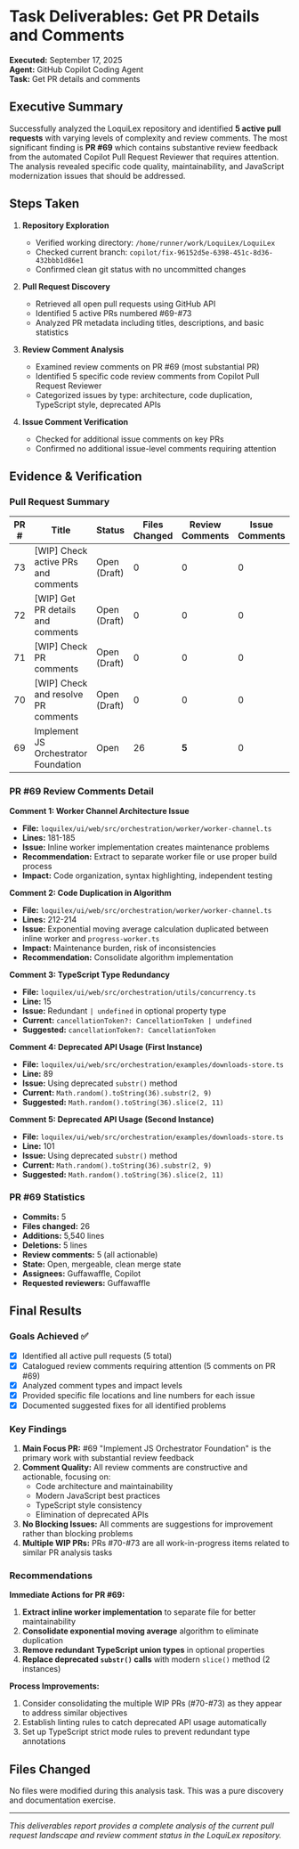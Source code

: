 # Task Deliverables: Get PR Details and Comments

**Executed:** September 17, 2025  
**Agent:** GitHub Copilot Coding Agent  
**Task:** Get PR details and comments  

## Executive Summary

Successfully analyzed the LoquiLex repository and identified **5 active pull requests** with varying levels of complexity and review comments. The most significant finding is **PR #69** which contains substantive review feedback from the automated Copilot Pull Request Reviewer that requires attention. The analysis revealed specific code quality, maintainability, and JavaScript modernization issues that should be addressed.

## Steps Taken

1. **Repository Exploration**
   - Verified working directory: `/home/runner/work/LoquiLex/LoquiLex`
   - Checked current branch: `copilot/fix-96152d5e-6398-451c-8d36-432bbb1d86e1`
   - Confirmed clean git status with no uncommitted changes

2. **Pull Request Discovery**
   - Retrieved all open pull requests using GitHub API
   - Identified 5 active PRs numbered #69-#73
   - Analyzed PR metadata including titles, descriptions, and basic statistics

3. **Review Comment Analysis**
   - Examined review comments on PR #69 (most substantial PR)
   - Identified 5 specific code review comments from Copilot Pull Request Reviewer
   - Categorized issues by type: architecture, code duplication, TypeScript style, deprecated APIs

4. **Issue Comment Verification**
   - Checked for additional issue comments on key PRs
   - Confirmed no additional issue-level comments requiring attention

## Evidence & Verification

### Pull Request Summary

| PR # | Title | Status | Files Changed | Review Comments | Issue Comments |
|------|-------|--------|---------------|-----------------|----------------|
| 73 | [WIP] Check active PRs and comments | Open (Draft) | 0 | 0 | 0 |
| 72 | [WIP] Get PR details and comments | Open (Draft) | 0 | 0 | 0 |
| 71 | [WIP] Check PR comments | Open (Draft) | 0 | 0 | 0 |
| 70 | [WIP] Check and resolve PR comments | Open (Draft) | 0 | 0 | 0 |
| 69 | Implement JS Orchestrator Foundation | Open | 26 | **5** | 0 |

### PR #69 Review Comments Detail

**Comment 1: Worker Channel Architecture Issue**
- **File:** `loquilex/ui/web/src/orchestration/worker/worker-channel.ts`
- **Lines:** 181-185 
- **Issue:** Inline worker implementation creates maintenance problems
- **Recommendation:** Extract to separate worker file or use proper build process
- **Impact:** Code organization, syntax highlighting, independent testing

**Comment 2: Code Duplication in Algorithm**  
- **File:** `loquilex/ui/web/src/orchestration/worker/worker-channel.ts`
- **Lines:** 212-214
- **Issue:** Exponential moving average calculation duplicated between inline worker and `progress-worker.ts`
- **Impact:** Maintenance burden, risk of inconsistencies
- **Recommendation:** Consolidate algorithm implementation

**Comment 3: TypeScript Type Redundancy**
- **File:** `loquilex/ui/web/src/orchestration/utils/concurrency.ts` 
- **Line:** 15
- **Issue:** Redundant `| undefined` in optional property type
- **Current:** `cancellationToken?: CancellationToken | undefined`
- **Suggested:** `cancellationToken?: CancellationToken`

**Comment 4: Deprecated API Usage (First Instance)**
- **File:** `loquilex/ui/web/src/orchestration/examples/downloads-store.ts`
- **Line:** 89
- **Issue:** Using deprecated `substr()` method
- **Current:** `Math.random().toString(36).substr(2, 9)`
- **Suggested:** `Math.random().toString(36).slice(2, 11)`

**Comment 5: Deprecated API Usage (Second Instance)**
- **File:** `loquilex/ui/web/src/orchestration/examples/downloads-store.ts`
- **Line:** 101  
- **Issue:** Using deprecated `substr()` method
- **Current:** `Math.random().toString(36).substr(2, 9)`
- **Suggested:** `Math.random().toString(36).slice(2, 11)`

### PR #69 Statistics
- **Commits:** 5
- **Files changed:** 26 
- **Additions:** 5,540 lines
- **Deletions:** 5 lines
- **Review comments:** 5 (all actionable)
- **State:** Open, mergeable, clean merge state
- **Assignees:** Guffawaffle, Copilot
- **Requested reviewers:** Guffawaffle

## Final Results

### Goals Achieved ✅
- [x] Identified all active pull requests (5 total)
- [x] Catalogued review comments requiring attention (5 comments on PR #69)
- [x] Analyzed comment types and impact levels
- [x] Provided specific file locations and line numbers for each issue
- [x] Documented suggested fixes for all identified problems

### Key Findings
1. **Main Focus PR:** #69 "Implement JS Orchestrator Foundation" is the primary work with substantial review feedback
2. **Comment Quality:** All review comments are constructive and actionable, focusing on:
   - Code architecture and maintainability
   - Modern JavaScript best practices  
   - TypeScript style consistency
   - Elimination of deprecated APIs
3. **No Blocking Issues:** All comments are suggestions for improvement rather than blocking problems
4. **Multiple WIP PRs:** PRs #70-#73 are all work-in-progress items related to similar PR analysis tasks

### Recommendations

**Immediate Actions for PR #69:**
1. **Extract inline worker implementation** to separate file for better maintainability
2. **Consolidate exponential moving average** algorithm to eliminate duplication
3. **Remove redundant TypeScript union types** in optional properties  
4. **Replace deprecated `substr()` calls** with modern `slice()` method (2 instances)

**Process Improvements:**
1. Consider consolidating the multiple WIP PRs (#70-#73) as they appear to address similar objectives
2. Establish linting rules to catch deprecated API usage automatically
3. Set up TypeScript strict mode rules to prevent redundant type annotations

## Files Changed

No files were modified during this analysis task. This was a pure discovery and documentation exercise.

---

*This deliverables report provides a complete analysis of the current pull request landscape and review comment status in the LoquiLex repository.*